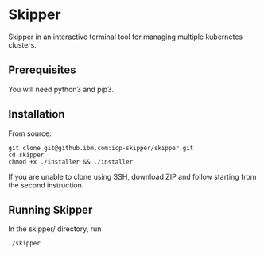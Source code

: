 # Skipper
Skipper in an interactive terminal tool for managing multiple kubernetes clusters.

## Prerequisites
You will need python3 and pip3.

## Installation
From source:

```
git clone git@github.ibm.com:icp-skipper/skipper.git
cd skipper
chmod +x ./installer && ./installer
```

If you are unable to clone using SSH, download ZIP and follow starting from the second instruction.

## Running Skipper
In the skipper/ directory, run
```
./skipper
```